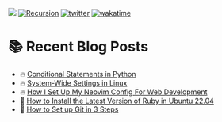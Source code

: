 ![](https://komarev.com/ghpvc/?username=IanoNjuguna&style=plastic&color=green)
[![Recursion](https://badgen.net/badge/curious/recursion/red?icon=bitcoin-lightning&style=plastic)](https://github.com/IanoNjuguna)
[![twitter](https://img.shields.io/twitter/follow/ianonjuguna?logo=twitter&style=plastic&color=grey)](https://twitter.com/ianonjuguna)
[![wakatime](https://wakatime.com/badge/user/04d9ef08-6345-44d6-88a5-c4b7c8b0384e.svg)](https://wakatime.com/@04d9ef08-6345-44d6-88a5-c4b7c8b0384e?style=plastic)


# :books: Recent Blog Posts

<!-- BLOGPOSTS:START -->
 - 🔥 [Conditional Statements in Python](https://ianonjuguna.hashnode.dev/conditional-statements-in-python)
 - 🔥 [System-Wide Settings in Linux](https://ianonjuguna.hashnode.dev/system-wide-settings-in-linux)
 - 🔥 [How I Set Up My Neovim Config For Web Development](https://ianonjuguna.hashnode.dev/how-i-set-up-my-neovim-config-for-web-development)
 - 💫 [How to Install the Latest Version of Ruby in Ubuntu 22.04](https://ianonjuguna.hashnode.dev/how-to-install-ruby-in-ubuntu)
 - 🌮 [How to Set up Git in 3 Steps](https://ianonjuguna.hashnode.dev/how-to-set-up-git-in-3-steps)<!-- BLOGPOSTS:END -->
